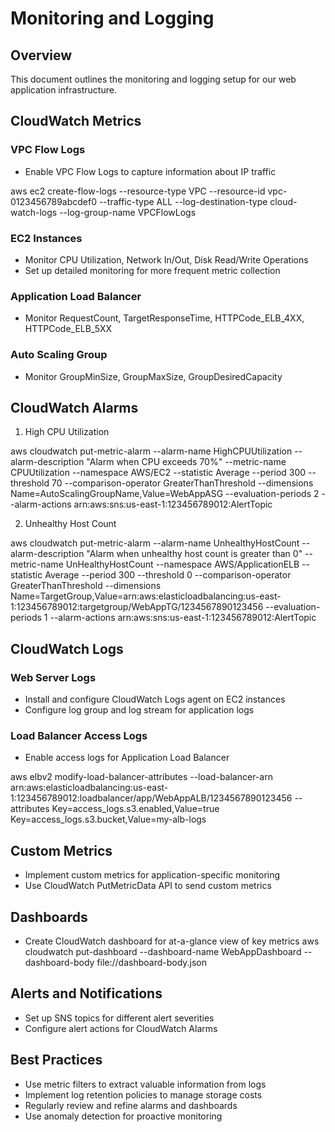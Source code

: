# Monitoring and Logging

## Overview
This document outlines the monitoring and logging setup for our web application infrastructure.

## CloudWatch Metrics

### VPC Flow Logs
- Enable VPC Flow Logs to capture information about IP traffic

aws ec2 create-flow-logs --resource-type VPC --resource-id vpc-0123456789abcdef0 --traffic-type ALL --log-destination-type cloud-watch-logs --log-group-name VPCFlowLogs

### EC2 Instances
- Monitor CPU Utilization, Network In/Out, Disk Read/Write Operations
- Set up detailed monitoring for more frequent metric collection

### Application Load Balancer
- Monitor RequestCount, TargetResponseTime, HTTPCode_ELB_4XX, HTTPCode_ELB_5XX

### Auto Scaling Group
- Monitor GroupMinSize, GroupMaxSize, GroupDesiredCapacity

## CloudWatch Alarms

1. High CPU Utilization

aws cloudwatch put-metric-alarm --alarm-name HighCPUUtilization --alarm-description "Alarm when CPU exceeds 70%" --metric-name CPUUtilization --namespace AWS/EC2 --statistic Average --period 300 --threshold 70 --comparison-operator GreaterThanThreshold --dimensions Name=AutoScalingGroupName,Value=WebAppASG --evaluation-periods 2 --alarm-actions arn:aws:sns:us-east-1:123456789012:AlertTopic

2. Unhealthy Host Count

aws cloudwatch put-metric-alarm --alarm-name UnhealthyHostCount --alarm-description "Alarm when unhealthy host count is greater than 0" --metric-name UnHealthyHostCount --namespace AWS/ApplicationELB --statistic Average --period 300 --threshold 0 --comparison-operator GreaterThanThreshold --dimensions Name=TargetGroup,Value=arn:aws:elasticloadbalancing:us-east-1:123456789012:targetgroup/WebAppTG/1234567890123456 --evaluation-periods 1 --alarm-actions arn:aws:sns:us-east-1:123456789012:AlertTopic

## CloudWatch Logs

### Web Server Logs
- Install and configure CloudWatch Logs agent on EC2 instances
- Configure log group and log stream for application logs

### Load Balancer Access Logs
- Enable access logs for Application Load Balancer

aws elbv2 modify-load-balancer-attributes --load-balancer-arn arn:aws:elasticloadbalancing:us-east-1:123456789012:loadbalancer/app/WebAppALB/1234567890123456 --attributes Key=access_logs.s3.enabled,Value=true Key=access_logs.s3.bucket,Value=my-alb-logs

## Custom Metrics
- Implement custom metrics for application-specific monitoring
- Use CloudWatch PutMetricData API to send custom metrics

## Dashboards
- Create CloudWatch dashboard for at-a-glance view of key metrics
aws cloudwatch put-dashboard --dashboard-name WebAppDashboard --dashboard-body file://dashboard-body.json

## Alerts and Notifications
- Set up SNS topics for different alert severities
- Configure alert actions for CloudWatch Alarms

## Best Practices
- Use metric filters to extract valuable information from logs
- Implement log retention policies to manage storage costs
- Regularly review and refine alarms and dashboards
- Use anomaly detection for proactive monitoring

